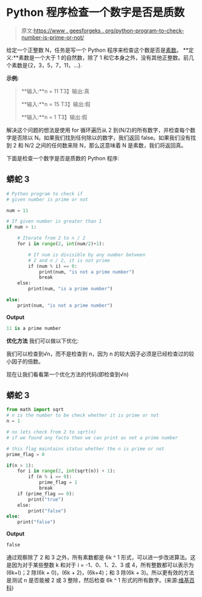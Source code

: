 # Python 程序检查一个数字是否是质数

> 原文:[https://www . geesforgeks . org/python-program-to-check-number-is-prime-or-not/](https://www.geeksforgeeks.org/python-program-to-check-whether-a-number-is-prime-or-not/)

给定一个正整数 N，任务是写一个 Python 程序来检查这个数是否是[素数](https://www.geeksforgeeks.org/prime-numbers/)。
**定义:**素数是一个大于 1 的自然数，除了 1 和它本身之外，没有其他正整数。前几个素数是{2，3，5，7，11，…}.

**示例:**

> **输入:**n = 11
> T3】输出:真
> 
> **输入:**n = 15
> T3】输出:假
> 
> **输入:**n = 1
> T3】输出:假

解决这个问题的想法是使用 for 循环遍历从 2 到(N/2)的所有数字，并检查每个数字是否除以 N。如果我们找到任何除以的数字，我们返回 false。如果我们没有找到 2 和 N/2 之间的任何数来除 N，那么这意味着 N 是素数，我们将返回真。

下面是检查一个数字是否是质数的 Python 程序:

## 蟒蛇 3

```py
# Python program to check if
# given number is prime or not

num = 11

# If given number is greater than 1
if num > 1:

    # Iterate from 2 to n / 2
    for i in range(2, int(num/2)+1):

        # If num is divisible by any number between
        # 2 and n / 2, it is not prime
        if (num % i) == 0:
            print(num, "is not a prime number")
            break
    else:
        print(num, "is a prime number")

else:
    print(num, "is not a prime number")
```

**Output**

```py
11 is a prime number
```

**优化方法**
我们可以做以下优化:

我们可以检查到√n，而不是检查到 n，因为 n 的较大因子必须是已经检查过的较小因子的倍数。

现在让我们看看第一个优化方法的代码(即检查到√n)

## 蟒蛇 3

```py
from math import sqrt
# n is the number to be check whether it is prime or not
n = 1

# no lets check from 2 to sqrt(n)
# if we found any facto then we can print as not a prime number

# this flag maintains status whether the n is prime or not
prime_flag = 0

if(n > 1):
    for i in range(2, int(sqrt(n)) + 1):
        if (n % i == 0):
            prime_flag = 1
            break
    if (prime_flag == 0):
        print("true")
    else:
        print("false")
else:
    print("false")
```

**Output**

```py
false
```

通过观察除了 2 和 3 之外，所有素数都是 6k ^ 1 形式，可以进一步改进算法。这是因为对于某些整数 k 和对于 i = -1、0、1、2、3 或 4，所有整数都可以表示为(6k+I)；2 除(6k + 0)，(6k + 2)，(6k+4)；和 3 除(6k + 3)。所以更有效的方法是测试 n 是否能被 2 或 3 整除，然后检查 6k ^ 1 形式的所有数字。(来源:[维基百科](https://en.wikipedia.org/wiki/Primality_test))